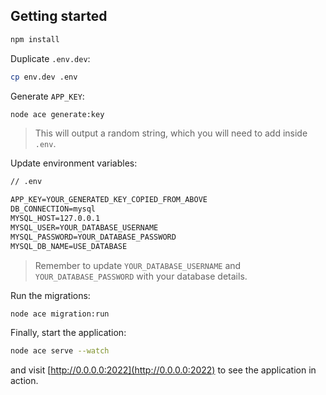 ## Getting started

```bash
npm install
```

Duplicate `.env.dev`:

```bash
cp env.dev .env
```

Generate `APP_KEY`:

```bash
node ace generate:key
```

> This will output a random string, which you will need to add inside `.env`.

Update environment variables:

```txt
// .env

APP_KEY=YOUR_GENERATED_KEY_COPIED_FROM_ABOVE
DB_CONNECTION=mysql
MYSQL_HOST=127.0.0.1
MYSQL_USER=YOUR_DATABASE_USERNAME
MYSQL_PASSWORD=YOUR_DATABASE_PASSWORD
MYSQL_DB_NAME=USE_DATABASE
```

> Remember to update `YOUR_DATABASE_USERNAME` and `YOUR_DATABASE_PASSWORD` with your database details.

Run the migrations:

```bash
node ace migration:run
```

Finally, start the application:

```bash
node ace serve --watch
```

and visit [http://0.0.0.0:2022](http://0.0.0.0:2022) to see the application in action.

